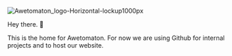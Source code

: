 ![Awetomaton_logo-Horizontal-lockup1000px](https://user-images.githubusercontent.com/22593495/133969475-70efa956-26eb-44c1-93f6-60f33a33879c.png)

Hey there. 👋

This is the home for Awetomaton. For now we are using Github for internal projects and to host our website.
